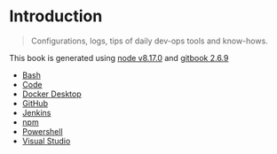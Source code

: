 # Introduction

> Configurations, logs, tips of daily dev-ops tools and know-hows.

This book is generated using [node v8.17.0](https://nodejs.org/en/download/releases/) and [gitbook 2.6.9](https://www.npmjs.com/package/gitbook/v/2.6.9)

* [Bash](bash/)
* [Code](code/)
* [Docker Desktop](https://github.com/zyonet/dev-ops-me/tree/91d15032c9b394bf2acae65cd932e5ea10f5e112/docker_desktop/README.md)
* [GitHub](github/)
* [Jenkins](jenkins/)
* [npm](npm-1/)
* [Powershell](powershell/)
* [Visual Studio](visual-studio/)

